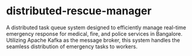 # distributed-rescue-manager
A distributed task queue system designed to efficiently manage real-time emergency response for medical, fire, and police services in Bangalore. Utilizing Apache Kafka as the message broker, this system handles the seamless distribution of emergency tasks to workers.
